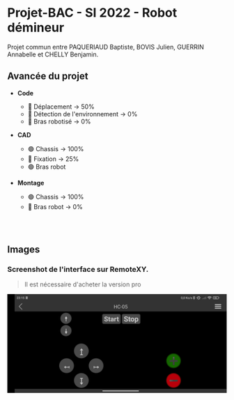 # Projet-BAC -  SI 2022 - Robot démineur

Projet commun entre PAQUERIAUD Baptiste, BOVIS Julien, GUERRIN Annabelle et CHELLY Benjamin.

## Avancée du projet
- **Code**
  - 🔵 Déplacement → 50%
  - 🔵 Détection de l'environnement → 0%
  - 🔴 Bras robotisé → 0%

- **CAD**
  - 🟢 Chassis → 100%
  - 🔵 Fixation → 25%
  - 🟢 Bras robot

- **Montage**
  - 🟢 Chassis → 100%
  - 🔴 Bras robot → 0%

<br></br>
## Images

### Screenshot de l'interface sur RemoteXY. 
> Il est nécessaire d'acheter la version pro

![](https://raw.githubusercontent.com/BaptisteP31/Projet-BAC/main/RemoteXY%20screenshot.jpg)
